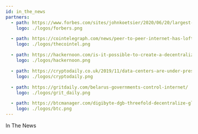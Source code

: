 ```yaml
---
id: in_the_news
partners:
  - path: https://www.forbes.com/sites/johnkoetsier/2020/06/20/largest-distributed-peer-to-peer-grid-on-the-planet-laying-foundation-for-a-decentralized-internet/?fbclid=IwAR1WKCpqLcWPRWg5bPD6RCQE5JJjRPt6ey5vbEnu3db2FvJnp6-YKeVZNW8#79aa340e6798'
    logo: ./logos/forbers.png

  - path: https://cointelegraph.com/news/peer-to-peer-internet-has-lofty-goal-to-bring-true-decentralization
    logo: ./logos/thecointel.png

  - path: https://hackernoon.com/is-it-possible-to-create-a-decentralized-internet-this-startup-and-its-farmers-think-so-ey2e3ycf
    logo: ./logos/hackernoon.png

  - path: https://cryptodaily.co.uk/2019/11/data-centers-are-under-pressure-to-meet-internet-demand
    logo: ./logos/cryptodaily.png

  - path: https://gritdaily.com/belarus-governments-control-internet/
    logo: ./logos/grit_daily.png

  - path: https://btcmanager.com/digibyte-dgb-threefold-decentralize-global-internet-architecture/?q=/digibyte-dgb-threefold-decentralize-global-internet-architecture/&q=/digibyte-dgb-threefold-decentralize-global-internet-architecture/
    logo: ./logos/btc.png
---
```


In The News
